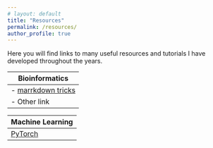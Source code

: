 ```yaml
---
# layout: default
title: "Resources"
permalink: /resources/
author_profile: true
---
```


Here you will find links to many useful resources and tutorials I have developed throughout the years. 


| Bioinformatics |
|-----------|
| - [marrkdown tricks](https://ashleyvsch.github.io/resources/markdown-tricks/) |
| - Other link |





| Machine Learning |
|-----------|
| [PyTorch](https://ashleyvsch.github.io/fashion-mnist/) |

